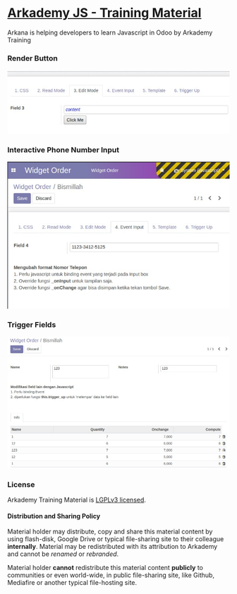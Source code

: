 
# [Arkademy JS - Training Material](https://www.arkana.co.id/)
Arkana is helping developers to learn Javascript in Odoo by Arkademy Training


### Render Button

![](button.jpeg)

### Interactive Phone Number Input

![](phone.jpeg)

### Trigger Fields

![](trigger.jpeg)

### License

Arkademy Training Material is [LGPLv3 licensed](./LICENSE).

#### Distribution and Sharing Policy

Material holder may distribute, copy and share this material content by using flash-disk, Google Drive or typical file-sharing site to their colleague **internally**. Material may be redistributed with its attribution to Arkademy and cannot be *renamed* or *rebranded*.

Material holder **cannot** redistribute this material content **publicly** to communities or even world-wide, in public file-sharing site, like Github, Mediafire or another typical file-hosting site.
